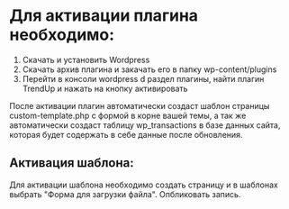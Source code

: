 <h1>Для активации плагина необходимо:</h1>
<ol>
  <li>Скачать и установить Wordpress</li>
  <li>Скачать архив плагина и закачать его в папку wp-content/plugins</li>
  <li>Перейти в консоли wordpress d раздел плагины, найти плагин TrendUp и нажать на кнопку активировать</li></li>
</ol>

После активации плагин автоматически создаст шаблон страницы custom-template.php с формой в корне вашей темы, а так же автоматически создаст таблицу wp_transactions в базе данных сайта, которая будет содержать в себе данные после обновления.

<h2>Активация шаблона:</h2>
Для активации шаблона необходимо создать страницу и в шаблонах выбрать "Форма для загрузки файла". Опбликовать запись.
